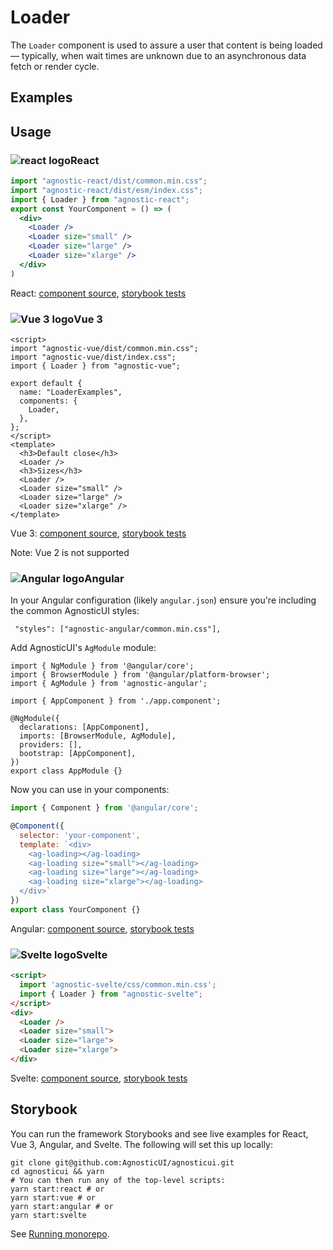 # Loader

The `Loader` component is used to assure a user that content is being loaded — typically, when wait times are unknown due to an asynchronous data fetch or render cycle.

<div class="mbs24"></div>

## Examples

<div class="mbe24"></div>

<LoaderExamples />

<script>
import LoaderExamples from '../../components/LoaderExamples.vue'
import { Alert } from "agnostic-vue";

export default {
  components: { Alert, LoaderExamples }
}
</script>

<div class="mbe32"></div>

## Usage

<div class="flex">
  <h3 id="react" tabindex="-1">
    <img src="/images/React-icon.svg" alt="react logo">React
  </h3>
</div>

```jsx
import "agnostic-react/dist/common.min.css";
import "agnostic-react/dist/esm/index.css";
import { Loader } from "agnostic-react";
export const YourComponent = () => (
  <div>
    <Loader />
    <Loader size="small" />
    <Loader size="large" />
    <Loader size="xlarge" />
  </div>
)
```

React: [component source](https://github.com/AgnosticUI/agnosticui/blob/master/agnostic-react/src/Loader.tsx), [storybook tests](https://github.com/AgnosticUI/agnosticui/blob/master/agnostic-react/src/stories/Loader.stories.tsx)

<div class="mbe32"></div>

<div class="flex">
  <h3 id="vue-3" tabindex="-1">
    <img src="/images/Vue-icon.svg" alt="Vue 3 logo">Vue 3
  </h3>
</div>

```vue
<script>
import "agnostic-vue/dist/common.min.css";
import "agnostic-vue/dist/index.css";
import { Loader } from "agnostic-vue";

export default {
  name: "LoaderExamples",
  components: {
    Loader,
  },
};
</script>
<template>
  <h3>Default close</h3>
  <Loader />
  <h3>Sizes</h3>
  <Loader />
  <Loader size="small" />
  <Loader size="large" />
  <Loader size="xlarge" />
</template>
```


Vue 3: [component source](https://github.com/AgnosticUI/agnosticui/blob/master/agnostic-vue/src/components/Loader.vue), [storybook tests](https://github.com/AgnosticUI/agnosticui/blob/master/agnostic-vue/src/stories/Loader.stories.js)

<div class="mbe24"></div>

<Alert type="warning">Note: Vue 2 is not supported</Alert>

<div class="mbe32"></div>

<div class="flex">
  <h3 id="angular" tabindex="-1">
    <img src="/images/Angular-icon.svg" alt="Angular logo">Angular
  </h3>
</div>

In your Angular configuration (likely `angular.json`) ensure you're including
the common AgnosticUI styles:

<div class="mbe16"></div>

` "styles": ["agnostic-angular/common.min.css"],`

<div class="mbe24"></div>

Add AgnosticUI's `AgModule` module:

```js{3,9}
import { NgModule } from '@angular/core';
import { BrowserModule } from '@angular/platform-browser';
import { AgModule } from 'agnostic-angular';

import { AppComponent } from './app.component';

@NgModule({
  declarations: [AppComponent],
  imports: [BrowserModule, AgModule],
  providers: [],
  bootstrap: [AppComponent],
})
export class AppModule {}
```

Now you can use in your components:

```js
import { Component } from '@angular/core';

@Component({
  selector: 'your-component',
  template: `<div>
    <ag-loading></ag-loading>
    <ag-loading size="small"></ag-loading>
    <ag-loading size="large"></ag-loading>
    <ag-loading size="xlarge"></ag-loading>
  </div>`
})
export class YourComponent {}
```


Angular: [component source](https://github.com/AgnosticUI/agnosticui/blob/master/agnostic-angular/libs/ag/src/lib/loader.component.ts), [storybook tests](https://github.com/AgnosticUI/agnosticui/blob/master/agnostic-angular/libs/ag/src/lib/loader.component.stories.ts)

<div class="mbe32"></div>

<div class="flex">
  <h3 id="svelte" tabindex="-1">
    <img src="/images/Svelte-icon.svg" alt="Svelte logo">Svelte
  </h3>
</div>

```html
<script>
  import 'agnostic-svelte/css/common.min.css';
  import { Loader } from "agnostic-svelte";
</script>
<div>
  <Loader />
  <Loader size="small">
  <Loader size="large">
  <Loader size="xlarge">
</div>
```

Svelte: [component source](https://github.com/AgnosticUI/agnosticui/blob/master/agnostic-svelte/src/lib/components/Loader/Loader.svelte), [storybook tests](https://github.com/AgnosticUI/agnosticui/blob/master/agnostic-svelte/src/lib/components/Loader/Loader.stories.js)

## Storybook

You can run the framework Storybooks and see live examples for React, Vue 3, Angular, and Svelte. The following will set this up locally:

```shell
git clone git@github.com:AgnosticUI/agnosticui.git
cd agnosticui && yarn
# You can then run any of the top-level scripts:
yarn start:react # or
yarn start:vue # or
yarn start:angular # or
yarn start:svelte
```

See [Running monorepo](https://github.com/AgnosticUI/agnosticui/blob/master/CONTRIBUTING.md#running-monorepo).
